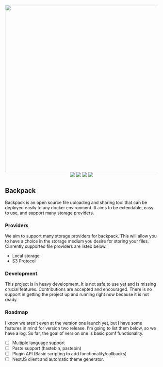 <p align="center">
	<img width="550" src="https://raw.githubusercontent.com/Riku32/Backpack/rewrite/.github/branding/banner.png"><br>
	<img src="https://img.shields.io/badge/license-MIT-blue.svg">
	<img src="https://img.shields.io/badge/contributions-welcome-orange.svg">
	<img src="https://app.codacy.com/project/badge/Grade/ad8d4764919f4ebfbb1d94e2c3f59ce4">
	<img src="https://img.shields.io/badge/Made%20with-%E2%9D%A4-ff69b4?logo=love">
</p>

## Backpack
Backpack is an open source file uploading and sharing tool that can be deployed easily to any docker environment. It aims to be extendable, easy to use, and support many storage providers.

### Providers
We aim to support many storage providers for backpack. This will allow you to have a choice in the storage medium you desire for storing your files. Currently supported file providers are listed below.

 - Local storage
 - S3 Protocol

### Development
This project is in heavy development. It is not safe to use yet and is missing crucial features. Contributions are accepted and encouraged. There is no support in getting the project up and running right now because it is not ready.

### Roadmap
I know we aren't even at the version one launch yet, but I have some features in mind for version two release. I'm going to list them below, so we have a log. So far, the goal of version one is basic pomf functionality.
 - [ ] Multiple language support
 - [ ] Paste support (hastebin, pastebin)
 - [ ] Plugin API (Basic scripting to add functionality/callbacks)
 - [ ] NextJS client and automatic theme generator.
